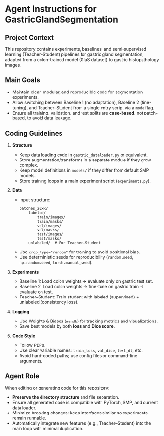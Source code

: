 # Agent Instructions for GastricGlandSegmentation

## Project Context
This repository contains experiments, baselines, and semi-supervised learning (Teacher–Student) pipelines for gastric gland segmentation, adapted from a colon-trained model (GlaS dataset) to gastric histopathology images.

## Main Goals
- Maintain clear, modular, and reproducible code for segmentation experiments.
- Allow switching between Baseline 1 (no adaptation), Baseline 2 (fine-tuning), and Teacher–Student from a single entry script via a `mode` flag.
- Ensure all training, validation, and test splits are **case-based**, not patch-based, to avoid data leakage.

## Coding Guidelines
1. **Structure**
   - Keep data loading code in `gastric_dataloader.py` or equivalent.
   - Store augmentation/transforms in a separate module if they grow complex.
   - Keep model definitions in `models/` if they differ from default SMP models.
   - Store training loops in a main experiment script (`experiments.py`).

2. **Data**
   - Input structure:
     ```
     patches_20xR/
         labeled/
             train/images/
             train/masks/
             val/images/
             val/masks/
             test/images/
             test/masks/
         unlabeled/  # For Teacher–Student
     ```
   - Use `crop_type="random"` for training to avoid positional bias.
   - Use deterministic seeds for reproducibility (`random.seed`, `np.random.seed`, `torch.manual_seed`).

3. **Experiments**
   - Baseline 1: Load colon weights → evaluate only on gastric test set.
   - Baseline 2: Load colon weights → fine-tune on gastric train → evaluate on test.
   - Teacher–Student: Train student with labeled (supervised) + unlabeled (consistency loss).

4. **Logging**
   - Use Weights & Biases (`wandb`) for tracking metrics and visualizations.
   - Save best models by both **loss** and **Dice score**.

5. **Code Style**
   - Follow PEP8.
   - Use clear variable names: `train_loss`, `val_dice`, `test_dl`, etc.
   - Avoid hard-coded paths; use config files or command-line arguments.

## Agent Role
When editing or generating code for this repository:
- **Preserve the directory structure** and file separation.
- Ensure all generated code is compatible with PyTorch, SMP, and current data loader.
- Minimize breaking changes: keep interfaces similar so experiments remain runnable.
- Automatically integrate new features (e.g., Teacher–Student) into the main loop with minimal duplication.
